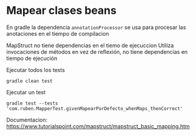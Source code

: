 
# Mapear clases beans

En gradle la dependencia `annotationProcessor` se usa para procesar las anotaciones en el tiempo de compilacion 

MapStruct no tiene dependencias en el tiemo de ejecuccion 
Utiliza invocaciones de métodos en vez de reflexión, no tiene dependencias en tiempo de ejecución


Ejecutar todos los tests
```
gradle clean test
```

Ejecutar un test
```
gradle test --tests 'com.ruben.MapperTest.givenMapearPorDefecto_whenMaps_thenCorrect'
```

Documentacion:
https://www.tutorialspoint.com/mapstruct/mapstruct_basic_mapping.htm

